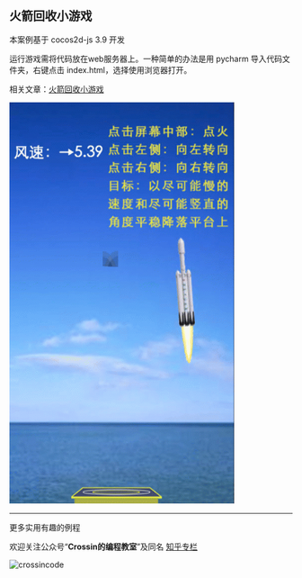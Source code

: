 ## 火箭回收小游戏

本案例基于 cocos2d-js 3.9 开发

运行游戏需将代码放在web服务器上。一种简单的办法是用 pycharm 导入代码文件夹，右键点击 index.html，选择使用浏览器打开。

相关文章：[火箭回收小游戏](https://mp.weixin.qq.com/s/vYxBeTISxgwfXOGeUKUS6Q)

![crossincode](play.gif)



------

更多实用有趣的例程

欢迎关注公众号“**Crossin的编程教室**”及同名 [知乎专栏](https://zhuanlan.zhihu.com/crossin)

![crossincode](../crossin-logo.png)

